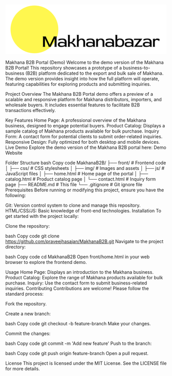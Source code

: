 ![alt text](image.png)

Makhana B2B Portal (Demo)
Welcome to the demo version of the Makhana B2B Portal! This repository showcases a prototype of a business-to-business (B2B) platform dedicated to the export and bulk sale of Makhana. The demo version provides insight into how the full platform will operate, featuring capabilities for exploring products and submitting inquiries.

Project Overview
The Makhana B2B Portal demo offers a preview of a scalable and responsive platform for Makhana distributors, importers, and wholesale buyers. It includes essential features to facilitate B2B transactions effectively.

Key Features
Home Page: A professional overview of the Makhana business, designed to engage potential buyers.
Product Catalog: Displays a sample catalog of Makhana products available for bulk purchase.
Inquiry Form: A contact form for potential clients to submit order-related inquiries.
Responsive Design: Fully optimized for both desktop and mobile devices.
Live Demo
Explore the demo version of the Makhana B2B portal here: Demo Website <!-- Link to demo website -->

Folder Structure
bash
Copy code
MakhanaB2B/
├── front/                          # Frontend code
│   ├── css/                        # CSS stylesheets
│   ├── img/                        # Images and assets
│   ├── js/                         # JavaScript files
│   ├── home.html                   # Home page of the portal
│   ├── catalog.html                # Product catalog page
│   └── contact.html                # Inquiry form page
├── README.md                       # This file
└── .gitignore                      # Git ignore file
Prerequisites
Before running or modifying this project, ensure you have the following:

Git: Version control system to clone and manage this repository.
HTML/CSS/JS: Basic knowledge of front-end technologies.
Installation
To get started with the project locally:

Clone the repository:

bash
Copy code
git clone https://github.com/praveejhasajan/MakhanaB2B.git
Navigate to the project directory:

bash
Copy code
cd MakhanaB2B
Open front/home.html in your web browser to explore the frontend demo.

Usage
Home Page: Displays an introduction to the Makhana business.
Product Catalog: Explore the range of Makhana products available for bulk purchase.
Inquiry: Use the contact form to submit business-related inquiries.
Contributing
Contributions are welcome! Please follow the standard process:

Fork the repository.

Create a new branch:

bash
Copy code
git checkout -b feature-branch
Make your changes.

Commit the changes:

bash
Copy code
git commit -m 'Add new feature'
Push to the branch:

bash
Copy code
git push origin feature-branch
Open a pull request.

License
This project is licensed under the MIT License. See the LICENSE file for more details.

